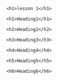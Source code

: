 
<html lang="en" dir="ltr">
  <head>
    <meta charset="utf-8">
  
  
  </head>
  <body>

    <h1>lesson 1</h1>

    <h1>Heading1</h1>

    <h2>Heading2</h2>

    <h3>Heading3</h3>

    <h4>Heading4</h4>

    <h5>Heading5</h5>

    <h6>Heading6</h6>


   
</html>
